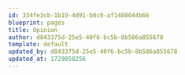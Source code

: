 ```yaml
---
id: 334fe3cb-1b19-4d91-b0c0-af1480044b66
blueprint: pages
title: Opinion
author: d843375d-25e5-40f6-bc5b-8b586a855678
template: default
updated_by: d843375d-25e5-40f6-bc5b-8b586a855678
updated_at: 1729058256
---
```

